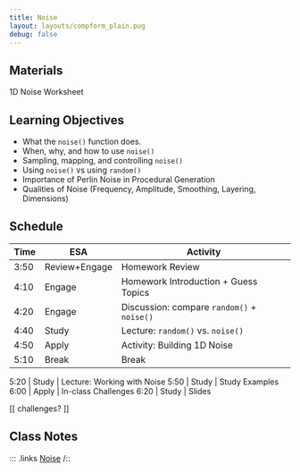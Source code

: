 ```yaml
---
title: Noise
layout: layouts/compform_plain.pug
debug: false
---
```


## Materials
1D Noise Worksheet

## Learning Objectives
- What the `noise()` function does.
- When, why, and how to use `noise()`
- Sampling, mapping, and controlling `noise()`
- Using `noise()` vs using `random()`
- Importance of Perlin Noise in Procedural Generation
- Qualities of Noise (Frequency, Amplitude, Smoothing, Layering, Dimensions)

## Schedule
Time    | ESA               | Activity
---     | ---               | ---
3:50    | Review+Engage     | Homework Review
4:10    | Engage            | Homework Introduction + Guess Topics
4:20    | Engage            | Discussion: compare `random()` + `noise()`
4:40    | Study             | Lecture: `random()` vs. `noise()`
4:50    | Apply             | Activity: Building 1D Noise
5:10    | Break             | Break

5:20    | Study             | Lecture: Working with Noise
5:50    | Study             | Study Examples
6:00    | Apply             | In-class Challenges
6:20    | Study             | Slides

[[ challenges? ]]



## Class Notes
::: .links
[Noise](./index.html)
/::


